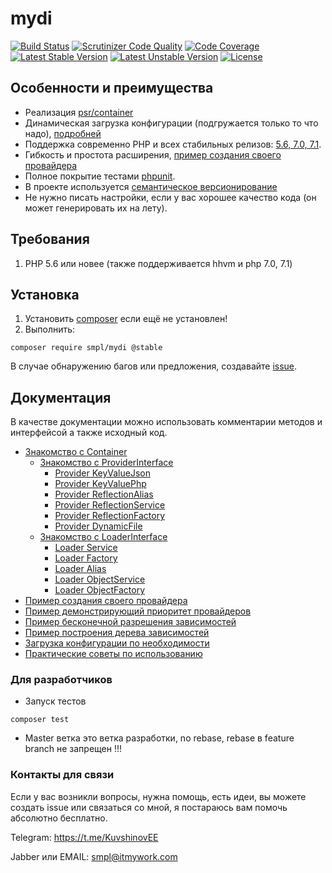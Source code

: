 # mydi

[![Build Status](https://travis-ci.org/smpl/mydi.svg?branch=master)](https://travis-ci.org/smpl/mydi)
[![Scrutinizer Code Quality](https://scrutinizer-ci.com/g/smpl/mydi/badges/quality-score.png?b=master)](https://scrutinizer-ci.com/g/smpl/mydi/?branch=master)
[![Code Coverage](https://scrutinizer-ci.com/g/smpl/mydi/badges/coverage.png?b=master)](https://scrutinizer-ci.com/g/smpl/mydi/?branch=master)
[![Latest Stable Version](https://poser.pugx.org/smpl/mydi/v/stable.svg)](https://packagist.org/packages/smpl/mydi)
[![Latest Unstable Version](https://poser.pugx.org/smpl/mydi/v/unstable.svg)](https://packagist.org/packages/smpl/mydi)
[![License](https://poser.pugx.org/smpl/mydi/license.svg)](https://packagist.org/packages/smpl/mydi)

## Особенности и преимущества ##

* Реализация [psr/container](https://github.com/container-interop/fig-standards/blob/master/proposed/container.md)
* Динамическая загрузка конфигурации (подгружается только то что надо), [подробней](doc/dynamicConfiguration.md)
* Поддержка современно PHP и всех стабильных релизов: [5.6, 7.0, 7.1](https://travis-ci.org/smpl/mydi).
* Гибкость и простота расширения, [пример создания своего провайдера](doc/customProvider.md)
* Полное покрытие тестами [phpunit](https://phpunit.de/).
* В проекте используется [семантическое версионирование](http://bfy.tw/AJ0C)
* Не нужно писать настройки, если у вас хорошее качество кода (он может генерировать их на лету).

## Требования ##

1. PHP 5.6 или новее (также поддерживается hhvm и php 7.0, 7.1)

## Установка ##

1. Установить [composer](https://getcomposer.org/doc/00-intro.md) если ещё не установлен!
2. Выполнить:
``` 
composer require smpl/mydi @stable
``` 

В случае обнаружению багов или предложения, создавайте [issue](https://github.com/smpl/mydi/issues/new).

## Документация

В качестве документации можно использовать комментарии методов и интерфейсой а также исходный код.

* [Знакомство с Container](doc/container.md)
    * [Знакомство с ProviderInterface](doc/provider.md)
        * [Provider KeyValueJson](doc/provider/keyValueJson.md)
        * [Provider KeyValuePhp](doc/provider/keyValuePhp.md)
        * [Provider ReflectionAlias](doc/provider/reflectionAlias.md)
        * [Provider ReflectionService](doc/provider/reflectionService.md)
        * [Provider ReflectionFactory](doc/provider/reflectionFactory.md)
        * [Provider DynamicFile](doc/provider/dynamicFile.md)
    * [Знакомство с LoaderInterface](doc/loader.md)
        * [Loader Service](doc/loader/service.md)
        * [Loader Factory](doc/loader/factory.md)
        * [Loader Alias](doc/loader/alias.md)
        * [Loader ObjectService](doc/loader/ObjectService.md)
        * [Loader ObjectFactory](doc/loader/objectFactory.md)
* [Пример создания своего провайдера](doc/customProvider.md)
* [Пример демонстрирующий приоритет провайдеров](doc/providerPrioritet.md)
* [Пример бесконечной разрешения зависимостей](doc/infiniteRecursion.md)
* [Пример построения дерева зависимостей](doc/dependency.md)
* [Загрузка конфигурации по необходимости](doc/dynamicConfiguration.md)
* [Практические советы по использованию](doc/practice.md)

### Для разработчиков ###

* Запуск тестов

``` 
composer test 
```

* Master ветка это ветка разработки, no rebase, rebase в feature branch не запрещен !!!

### Контакты для связи

Если у вас возникли вопросы, нужна помощь, есть идеи, вы можете создать issue или связаться со мной, 
я постараюсь вам помочь абсолютно бесплатно.

Telegram: https://t.me/KuvshinovEE

Jabber или EMAIL: smpl@itmywork.com
